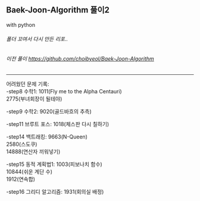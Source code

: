 ## Baek-Joon-Algorithm 풀이2
with python   
###### 폴더 꼬여서 다시 만든 리포..   
###### 이전 풀이 https://github.com/choibyeol/Baek-Joon-Algorithm   
----
어려웠던 문제 기록:   
-step8 수학1: 1011(Fly me to the Alpha Centauri)     
2775(부녀회장이 될테야)  

-step9 수학2: 9020(골드바흐의 추측)    

-step11 브루트 포스: 1018(체스판 다시 칠하기)     

-step14 백트래킹: 9663(N-Queen)   
2580(스도쿠)    
14888(연산자 끼워넣기)   

-step15 동적 계획법1: 1003(피보나치 함수)    
10844(쉬운 계단 수)   
1912(연속합)     
     
-step16 그리디 알고리즘: 1931(회의실 배정)    
